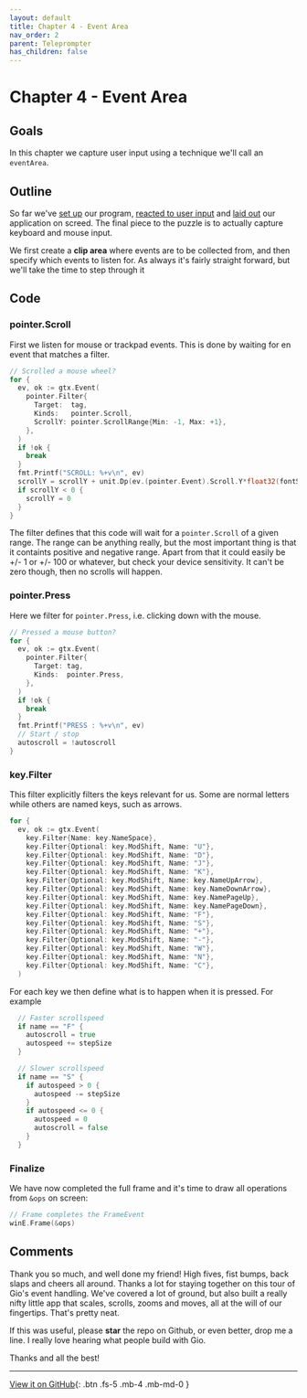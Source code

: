 ```yaml
---
layout: default
title: Chapter 4 - Event Area
nav_order: 2
parent: Teleprompter
has_children: false
---
```


# Chapter 4 - Event Area

## Goals
In this chapter we capture user input using a technique we'll call an `eventArea`.

## Outline
So far we've [set up](01_setup.md) our program, [reacted to user input](02_user_input.md) and [laid out](03_layout.md) our application on screed. The final piece to the puzzle is to actually capture keyboard and mouse input. 

We first create a **clip area** where events are to be collected from, and then specify which events to listen for. As always it's fairly straight forward, but we'll take the time to step through it

## Code

### pointer.Scroll
First we listen for mouse or trackpad events. This is done by waiting for en event that matches a filter. 

```go
// Scrolled a mouse wheel?
for {
  ev, ok := gtx.Event(
    pointer.Filter{
      Target:  tag,
      Kinds:   pointer.Scroll,
      ScrollY: pointer.ScrollRange{Min: -1, Max: +1},
    },
  )
  if !ok {
    break
  }
  fmt.Printf("SCROLL: %+v\n", ev)
  scrollY = scrollY + unit.Dp(ev.(pointer.Event).Scroll.Y*float32(fontSize))
  if scrollY < 0 {
    scrollY = 0
  }
}
```
The filter defines that this code will wait for a `pointer.Scroll` of a given range. The range can be anything really, but the most important thing is that it containts positive and negative range. Apart from that it could easily be +/- 1 or +/- 100 or whatever, but check your device sensitivity. It can't be zero though, then no scrolls will happen.

### pointer.Press

Here we filter for `pointer.Press`, i.e. clicking down with the mouse.

```go
// Pressed a mouse button?
for {
  ev, ok := gtx.Event(
    pointer.Filter{
      Target: tag,
      Kinds:  pointer.Press,
    },
  )
  if !ok {
    break
  }
  fmt.Printf("PRESS : %+v\n", ev)
  // Start / stop
  autoscroll = !autoscroll
}
```


### key.Filter

This filter explicitly filters the keys relevant for us. Some are normal letters while others are named keys, such as arrows.

```go
for {
  ev, ok := gtx.Event(
    key.Filter{Name: key.NameSpace},
    key.Filter{Optional: key.ModShift, Name: "U"},
    key.Filter{Optional: key.ModShift, Name: "D"},
    key.Filter{Optional: key.ModShift, Name: "J"},
    key.Filter{Optional: key.ModShift, Name: "K"},
    key.Filter{Optional: key.ModShift, Name: key.NameUpArrow},
    key.Filter{Optional: key.ModShift, Name: key.NameDownArrow},
    key.Filter{Optional: key.ModShift, Name: key.NamePageUp},
    key.Filter{Optional: key.ModShift, Name: key.NamePageDown},
    key.Filter{Optional: key.ModShift, Name: "F"},
    key.Filter{Optional: key.ModShift, Name: "S"},
    key.Filter{Optional: key.ModShift, Name: "+"},
    key.Filter{Optional: key.ModShift, Name: "-"},
    key.Filter{Optional: key.ModShift, Name: "W"},
    key.Filter{Optional: key.ModShift, Name: "N"},
    key.Filter{Optional: key.ModShift, Name: "C"},
  )
```

For each key we then define what is to happen when it is pressed. For example
```go
  // Faster scrollspeed
  if name == "F" {
    autoscroll = true
    autospeed += stepSize
  }

  // Slower scrollspeed
  if name == "S" {
    if autospeed > 0 {
      autospeed -= stepSize
    }
    if autospeed <= 0 {
      autospeed = 0
      autoscroll = false
    }
  }
```


### Finalize

We have now completed the full frame and it's time to draw all operations from `&ops` on screen:

```go
// Frame completes the FrameEvent 
winE.Frame(&ops)
```

## Comments

Thank you so much, and well done my friend! High fives, fist bumps, back slaps and cheers all around. Thanks a lot for staying together on this tour of Gio's event handling. We've covered a lot of ground, but also built a really nifty little app that scales, scrolls, zooms and moves, all at the will of our fingertips. That's pretty neat.

If this was useful, please **star** the repo on Github, or even better, drop me a line. I really love hearing what people build with Gio. 


Thanks and all the best!

---

[View it on GitHub](https://github.com/jonegil/gui-with-gio/tree/main/teleprompter){: .btn .fs-5 .mb-4 .mb-md-0 }
